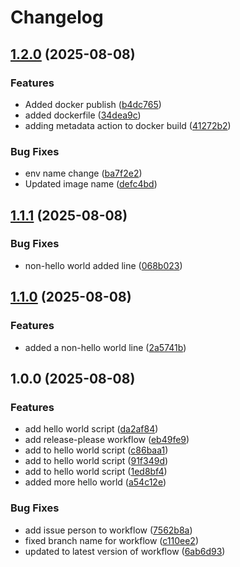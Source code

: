 # Changelog

## [1.2.0](https://github.com/SleepingTurtle/rekease-please-demo/compare/v1.1.1...v1.2.0) (2025-08-08)


### Features

* Added docker publish ([b4dc765](https://github.com/SleepingTurtle/rekease-please-demo/commit/b4dc7655dbdff9f51334cd270789805a6cb86f13))
* added dockerfile ([34dea9c](https://github.com/SleepingTurtle/rekease-please-demo/commit/34dea9c1658a0d83f46c665dea7f5548495cca23))
* adding metadata action to docker build ([41272b2](https://github.com/SleepingTurtle/rekease-please-demo/commit/41272b2e6905446bd893eb821862960c5753b7e7))


### Bug Fixes

* env name change ([ba7f2e2](https://github.com/SleepingTurtle/rekease-please-demo/commit/ba7f2e28c8adc9dedd76c3cb9ce74d8adf7dff3e))
* Updated image name ([defc4bd](https://github.com/SleepingTurtle/rekease-please-demo/commit/defc4bddfeda1af0c50836a69ff4b15cedb2c6df))

## [1.1.1](https://github.com/SleepingTurtle/rekease-please-demo/compare/v1.1.0...v1.1.1) (2025-08-08)


### Bug Fixes

* non-hello world added line ([068b023](https://github.com/SleepingTurtle/rekease-please-demo/commit/068b0236f84a7f2d336e03863f9e40aa12166b36))

## [1.1.0](https://github.com/SleepingTurtle/rekease-please-demo/compare/v1.0.0...v1.1.0) (2025-08-08)


### Features

* added a non-hello world line ([2a5741b](https://github.com/SleepingTurtle/rekease-please-demo/commit/2a5741bd784807446030253f0284cc30a1482638))

## 1.0.0 (2025-08-08)


### Features

* add hello world script ([da2af84](https://github.com/SleepingTurtle/rekease-please-demo/commit/da2af84796271ef701384db152e50ebdb8f6b330))
* add release-please workflow ([eb49fe9](https://github.com/SleepingTurtle/rekease-please-demo/commit/eb49fe9459b537e11f893e024227765b413aacf6))
* add to hello world script ([c86baa1](https://github.com/SleepingTurtle/rekease-please-demo/commit/c86baa135e0d8c7d87ee4baa70513ae0fc74638c))
* add to hello world script ([91f349d](https://github.com/SleepingTurtle/rekease-please-demo/commit/91f349ddb0d5bc3e1c9bd45e82adc43f18991736))
* add to hello world script ([1ed8bf4](https://github.com/SleepingTurtle/rekease-please-demo/commit/1ed8bf4bccaac6ddccc5ee3b66265a7c61c830cf))
* added more hello world ([a54c12e](https://github.com/SleepingTurtle/rekease-please-demo/commit/a54c12eab6bfe0ddf870108300c56cee035966a3))


### Bug Fixes

* add issue person to workflow ([7562b8a](https://github.com/SleepingTurtle/rekease-please-demo/commit/7562b8aa7ba703258b3a92bf8be82f28383d81c5))
* fixed branch name for workflow ([c110ee2](https://github.com/SleepingTurtle/rekease-please-demo/commit/c110ee28b142264c0a0216d68ad6a5132ce309a4))
* updated to latest version of workflow ([6ab6d93](https://github.com/SleepingTurtle/rekease-please-demo/commit/6ab6d93cdd01eb5617cf2d9a853ef7f183116e01))
